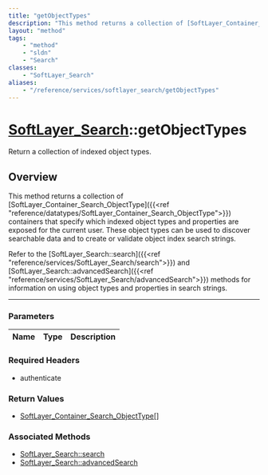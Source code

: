 ```yaml
---
title: "getObjectTypes"
description: "This method returns a collection of [SoftLayer_Container_Search_ObjectType]({{<ref 'reference/datatypes/SoftLayer_Contai... "
layout: "method"
tags:
    - "method"
    - "sldn"
    - "Search"
classes:
    - "SoftLayer_Search"
aliases:
    - "/reference/services/softlayer_search/getObjectTypes"
---
```

# [SoftLayer_Search](/reference/services/SoftLayer_Search)::getObjectTypes


Return a collection of indexed object types. 


## Overview 
This method returns a collection of [SoftLayer_Container_Search_ObjectType]({{<ref "reference/datatypes/SoftLayer_Container_Search_ObjectType">}}) containers that specify which indexed object types and properties are exposed for the current user.  These object types can be used to discover searchable data and to create or validate object index search strings. 



Refer to the [SoftLayer_Search::search]({{<ref "reference/services/SoftLayer_Search/search">}}) and [SoftLayer_Search::advancedSearch]({{<ref "reference/services/SoftLayer_Search/advancedSearch">}}) methods for information on using object types and properties in search strings. 

-----

### Parameters 
|Name | Type | Description |
| --- | --- | --- |


### Required Headers
* authenticate


### Return Values
* <a href='/reference/datatypes/SoftLayer_Container_Search_ObjectType'>SoftLayer_Container_Search_ObjectType[] </a>


### Associated Methods

*  [SoftLayer_Search::search](/reference/services/SoftLayer_Search/search )
*  [SoftLayer_Search::advancedSearch](/reference/services/SoftLayer_Search/advancedSearch )




